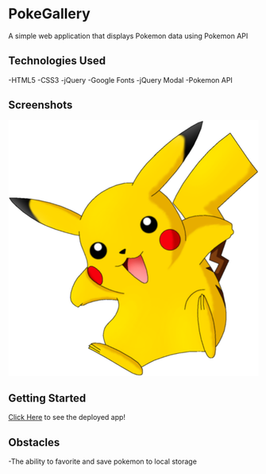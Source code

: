 # PokeGallery

A simple web application that displays Pokemon data using Pokemon API

## Technologies Used

-HTML5
-CSS3
-jQuery
-Google Fonts
-jQuery Modal
-Pokemon API

## Screenshots
![Pikachu](./imgs/pikachu.png)

## Getting Started
[Click Here](#) to see the deployed app!

## Obstacles
-The ability to favorite and save pokemon to local storage